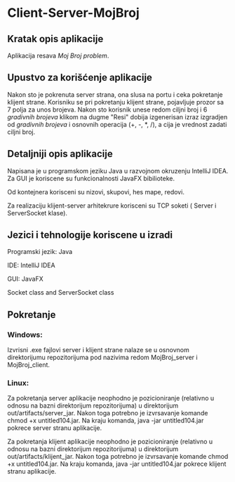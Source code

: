# Client-Server-MojBroj

<h2>Kratak opis aplikacije</h2>

Aplikacija resava *Moj Broj problem*.

<h2>Upustvo za korišćenje aplikacije</h2>

Nakon sto je pokrenuta server strana, ona slusa na portu i ceka pokretanje klijent strane. Korisniku se pri pokretanju klijent strane, pojavljuje prozor sa 7 polja za unos brojeva. Nakon sto korisnik unese redom ciljni broj i 6 *gradivnih brojeva* klikom na dugme "Resi" dobija izgenerisan izraz izgradjen od *gradivnih brojeva* i osnovnih operacija 
(+, -, *, /), a  cija je vrednost zadati ciljni broj.

<h2>Detaljniji opis aplikacije</h2>
Napisana je u programskom jeziku Java u razvojnom okruzenju IntelliJ IDEA. Za GUI je koriscene su funkcionalnosti JavaFX bibilioteke.

Od kontejnera korisceni su nizovi, skupovi, hes mape, redovi.

Za realizaciju klijent-server arhitekrure korisceni su TCP soketi ( Server i ServerSocket klase).

<h2>Jezici i tehnologije koriscene u izradi</h2>
Programski jezik: Java

IDE: IntelliJ IDEA

GUI: JavaFX

Socket class and ServerSocket class

<h2> Pokretanje</h2>

<h3>Windows:</h3>

Izvrisni .exe fajlovi server i klijent strane nalaze se u osnovnom direktorijumu repozitorijuma pod nazivima redom MojBroj_server i MojBroj_client.

<h3>Linux:</h3>
Za pokretanja server aplikacije neophodno je pozicioniranje (relativno u odnosu na bazni direktorijum repozitorijuma) u direktorijum out/artifacts/server_jar. Nakon toga potrebno je izvrsavanje komande chmod +x untitled104.jar. Na kraju komanda, java -jar untitled104.jar pokrece server stranu aplikacije.

Za pokretanja klijent aplikacije neophodno je pozicioniranje (relativno u odnosu na bazni direktorijum repozitorijuma) u direktorijum out/artifacts/klijent_jar. Nakon toga potrebno je izvrsavanje komande chmod +x untitled104.jar. Na kraju komanda, java -jar untitled104.jar pokrece klijent stranu aplikacije.



